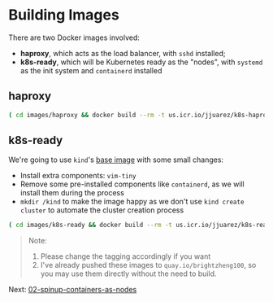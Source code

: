 # Building Images

There are two Docker images involved:

- **haproxy**, which acts as the load balancer, with `sshd` installed;
- **k8s-ready**, which will be Kubernetes ready as the "nodes", with `systemd` as the init system and `containerd` installed

## haproxy

```sh
( cd images/haproxy && docker build --rm -t us.icr.io/jjuarez/k8s-haproxy:2.1.7-alpine -f Dokerfile . )
```

## k8s-ready

We're going to use `kind`'s [base image](https://github.com/kubernetes-sigs/kind/tree/master/images/base) with some small changes:

- Install extra components: `vim-tiny`
- Remove some pre-installed components like `containerd`, as we will install them during the process
- `mkdir /kind` to make the image happy as we don't use `kind create cluster` to automate the cluster creation process

```sh
( cd images/k8s-ready && docker build --rm -t us.icr.io/jjuarez/k8s-ready:ubuntu.20.04 -f Dockerfile . )
```

> Note: 
> 1. Please change the tagging accordingly if you want
> 2. I've already pushed these images to `quay.io/brightzheng100`, so you may use them directly without the need to build.


Next: [02-spinup-containers-as-nodes](02-spinup-containers-as-nodes.md)
